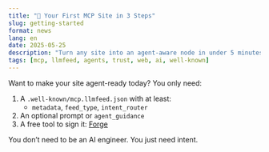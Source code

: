 ```yaml
---
title: "🚀 Your First MCP Site in 3 Steps"
slug: getting-started
format: news
lang: en
date: 2025-05-25
description: "Turn any site into an agent-aware node in under 5 minutes."
tags: [mcp, llmfeed, agents, trust, web, ai, well-known]
---
```


Want to make your site agent-ready today? You only need:

1. A `.well-known/mcp.llmfeed.json` with at least:
    - `metadata`, `feed_type`, `intent_router`
2. An optional prompt or `agent_guidance`
3. A free tool to sign it: [Forge](https://llmfeedforge.org)

You don’t need to be an AI engineer. You just need intent.
